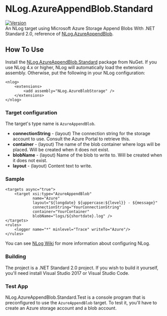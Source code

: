 # NLog.AzureAppendBlob.Standard
[![Version](https://img.shields.io/nuget/vpre/NLog.AzureAppendBlob.Standard.svg)](https://www.nuget.org/packages/NLog.AzureAppendBlob.Standard)<br>
An NLog target using Microsoft Azure Storage Append Blobs With .NET Standard 2.0, reference of [NLog.AzureAppendBlob](https://github.com/heemskerkerik/NLog.AzureAppendBlob).

## How To Use ##
Install the [NLog.AzureAppendBlob.Standard](https://www.nuget.org/packages/NLog.AzureAppendBlob.Standard/) package from NuGet. If you use NLog 4.x or higher, NLog will automatically load the extension assembly. Otherwise, put the following in your NLog configuration:

    <nlog>
        <extensions>
            <add assembly="NLog.AzureBlobStorage" />
        </extensions>
    </nlog>

### Target configuration ###
The target's type name is ``AzureAppendBlob``.

* **connectionString** - (layout) The connection string for the storage account to use. Consult the Azure Portal to retrieve this.
* **container** - (layout) The name of the blob container where logs will be placed. Will be created when it does not exist.
* **blobName** - (layout) Name of the blob to write to. Will be created when it does not exist.
* **layout** - (layout) Content text to write.

### Sample ###
    <targets async="true">
        <target xsi:type="AzureAppendBlob" 
                name="Azure" 
                layout="${longdate} ${uppercase:${level}} - ${message}" 
                connectionString="YourConnectionString" 
                container="YourContainer" 
                blobName="logs/${shortdate}.log" />
    </targets>
    <rules>
        <logger name="*" minlevel="Trace" writeTo="Azure"/>
    </rules>

You can see [NLog Wiki](https://github.com/NLog/NLog) for more information about configuring NLog.

### Building ###
The project is a .NET Standard 2.0 project. If you wish to build it yourself, you'll need install Visual Studio 2017 or Visual Studio Code.

### Test App ###
NLog.AzureAppendBlob.Standard.Test is a console program that is preconfigured to use the ``AzureAppendBlob`` target. To test it, you'll have to create an Azure storage account and a blob account.
